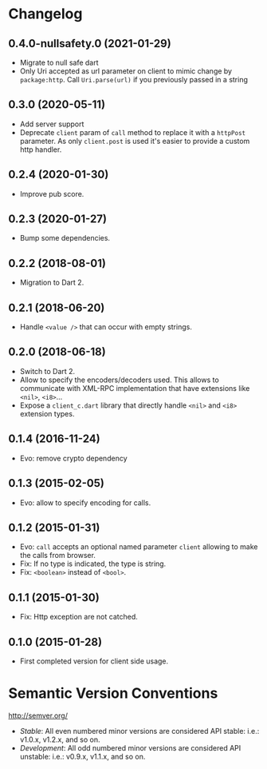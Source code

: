 # Changelog


## 0.4.0-nullsafety.0 (2021-01-29)

- Migrate to null safe dart
- Only Uri accepted as url parameter on client to mimic change by `package:http`. Call `Uri.parse(url)` if you previously passed in a string 

## 0.3.0 (2020-05-11)

- Add server support
- Deprecate `client` param of `call` method to replace it with a `httpPost`
parameter. As only `client.post` is used it's easier to provide a custom http
handler.

## 0.2.4 (2020-01-30)

- Improve pub score.

## 0.2.3 (2020-01-27)

- Bump some dependencies.

## 0.2.2 (2018-08-01)

- Migration to Dart 2.

## 0.2.1 (2018-06-20)

- Handle `<value />` that can occur with empty strings.

## 0.2.0 (2018-06-18)

- Switch to Dart 2.
- Allow to specify the encoders/decoders used. This allows to communicate
with XML-RPC implementation that have extensions like `<nil>`, `<i8>`...
- Expose a `client_c.dart` library that directly handle `<nil>` and `<i8>`
extension types.

## 0.1.4 (2016-11-24)

- Evo: remove crypto dependency

## 0.1.3 (2015-02-05)

- Evo: allow to specify encoding for calls.

## 0.1.2 (2015-01-31)

- Evo: `call` accepts an optional named parameter `client` allowing to make the
calls from browser.
- Fix: If no type is indicated, the type is string.
- Fix: `<boolean>` instead of `<bool>`.

## 0.1.1 (2015-01-30)

- Fix: Http exception are not catched.

## 0.1.0 (2015-01-28)

- First completed version for client side usage.

# Semantic Version Conventions

http://semver.org/

- *Stable*:  All even numbered minor versions are considered API stable:
  i.e.: v1.0.x, v1.2.x, and so on.
- *Development*: All odd numbered minor versions are considered API unstable:
  i.e.: v0.9.x, v1.1.x, and so on.
